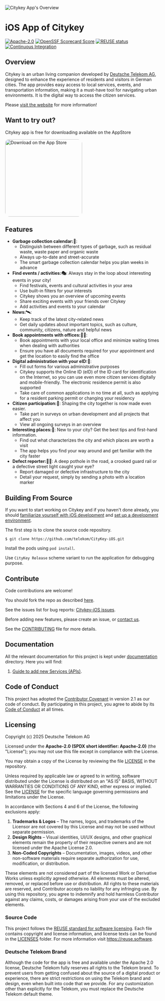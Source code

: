 ![Citykey App's Overview](./images/cover.png)

# iOS App of Citykey
[![Apache-2.0](https://img.shields.io/badge/license-Apache%202.0-blue)](https://opensource.org/license/apache-2-0) 
[![OpenSSF Scorecard Score](https://api.scorecard.dev/projects/github.com/telekom/CityKey-iOS/badge)](https://scorecard.dev/viewer/?uri=github.com/telekom/CityKey-iOS/badge)
[![REUSE status](https://api.reuse.software/badge/github.com/telekom/CityKey-iOS)](https://api.reuse.software/info/github.com/telekom/CityKey-iOS)
[![Continuous Integration](https://github.com/telekom/CityKey-iOS/blob/main/.github/workflows/continuous-integration.yml/badge.svg)](https://github.com/telekom/CityKey-iOS/blob/main/.github/workflows/continuous-integration.yml)

## Overview

Citykey is an urban living companion developed by [Deutsche Telekom AG](https://www.telekom.com/de),
designed to enhance the experience of residents and visitors in German cities. The app provides easy
access to local services, events, and transportation information, making it a must-have tool for
navigating urban environments. It is the digital way to access the citizen services.

Please [visit the website](https://citykey.app) for more information!

## Want to try out?

Citykey app is free for downloading available on the AppStore

<a href="https://apps.apple.com/ua/app/citykey-citizen-services/id1516529784" style="display: inline-block; overflow: hidden; border-radius: 13px; width: 250px;">
<img src="https://tools.applemediaservices.com/api/badges/download-on-the-app-store/black/en-us?size=250x83&amp;releaseDate=1561593600" alt="Download on the App Store" style="border-radius: 13px; width: 250px;">
</a>

## Features

- **Garbage collection calendar:🚛**:
    - Distinguish between different types of garbage, such as residual waste, waste paper and
      organic waste
    - Always up-to-date and street-accurate
    - The smart garbage collection calendar helps you plan weeks in advance
- **Find events / activities:🎭**:
  Always stay in the loop about interesting events in your city!
    - Find festivals, events and cultural activities in your area
    - Use built-in filters for your interests
    - Citykey shows you an overview of upcoming events
    - Share exciting events with your friends over Citykey
    - Add activities and events to your calendar
- **News:🛰**:
    - Keep track of the latest city-related news
    - Get daily updates about important topics, such as culture, community, citizens, nature and
      helpful news
- **Book appointments with offices:👨‍💼**:
    - Book appointments with your local office and minimize waiting times when dealing with
      authorities
    - Ensure you have all documents required for your appointment and get the location to easily
      find the office
- **Digital administration with your eID:📱**:
    - Fill out forms for various administrative purposes
    - Citykey supports the Online ID (eID) of the ID card for identification on the Internet, so you
      can use even more citizen services digitally and mobile-friendly. The electronic residence
      permit is also supported
    - Take care of common applications in no time at all, such as applying for a resident parking
      permit or changing your residency
- **Citizen participation:📝**:
  Shaping the city together is now made even easier.
    - Take part in surveys on urban development and all projects that affect you
    - View all ongoing surveys in an overview
- **Interesting places:🌃**:
  New to your city? Get the best tips and first-hand information.
    - Find out what characterizes the city and which places are worth a visit
    - The app helps you find your way around and get familiar with the city faster
- **Defect reporter:🤳🚧**:
  A deep pothole in the road, a crooked guard rail or a defective street light caught your eye?
    - Report damaged or defective infrastructure to the city
    - Detail your request, simply by sending a photo with a location marker

## Building From Source

If you want to start working on Citykey and if you haven't done already, you
should [familiarize yourself with iOS development](https://developer.apple.com/documentation)
and [set up a development environment](https://developer.apple.com/xcode/resources).

The first step is to clone the source code repository.

    $ git clone https://github.com/telekom/CityKey-iOS.git

Install the pods using `pod install`.

Use `CityKey Release` scheme variant to run the application for debugging purpose.

## Contribute

Code contributions are welcome!

You should fork the repo as described
[here](https://docs.github.com/en/pull-requests/collaborating-with-pull-requests/working-with-forks/fork-a-repo).

See the issues list for bug
reports: [Citykey-iOS issues](https://github.com/telekom/CityKey-iOS/issues).

Before adding new features, please create an issue, or [contact
us](https://public.telekom.de/digitalisierungsloesungen/smart-city#Kontaktaufnahme).

See the [CONTRIBUTING](CONTRIBUTING.md) file for more details.

## Documentation

All the relevant documentation for this project is kept under [documentation](./documentation) directory. Here you will find:
1. [Guide to add new Services (APIs)](https://github.com/telekom/CityKey-iOS/blob/main/documentation/API_INTEGRATION.md).

## Code of Conduct

This project has adopted the [Contributor Covenant](https://www.contributor-covenant.org/) in version 2.1 as our code of conduct.
By participating in this project, you agree to abide by its [Code of Conduct](CODE_OF_CONDUCT.md) at all times.

## Licensing
Copyright (c) 2025 Deutsche Telekom AG

Licensed under the **Apache-2.0 (SPDX short identifier: Apache-2.0)** (the "License"); you may not use this file except in compliance with the License.

You may obtain a copy of the License by reviewing the file [LICENSE](./LICENSES/Apache-2.0.txt) in the repository.

Unless required by applicable law or agreed to in writing, software distributed under the License is distributed on an "AS IS" BASIS, WITHOUT WARRANTIES OR CONDITIONS OF ANY KIND, either express or implied. See the [LICENSE](./LICENSES/Apache-2.0.txt) for the specific language governing permissions and limitations under the License.

In accordance with Sections 4 and 6 of the License, the following exclusions apply:
1. **Trademarks & Logos** – The names, logos, and trademarks of the Licensor are not covered by this License and may not be used without separate permission.
2. **Design Rights** – Visual identities, UI/UX designs, and other graphical elements remain the property of their respective owners and are not licensed under the Apache License 2.0.
3. **Non-Coded Copyrights** – Documentation, images, videos, and other non-software materials require separate authorization for use, modification, or distribution.

These elements are not considered part of the licensed Work or Derivative Works unless explicitly agreed otherwise. All elements must be altered, removed, or replaced before use or distribution. All rights to these materials are reserved, and Contributor accepts no liability for any infringing use. By using this repository, you agree to indemnify and hold harmless Contributor against any claims, costs, or damages arising from your use of the excluded elements.

### Source Code
This project follows the [REUSE standard for software licensing](https://reuse.software). Each file contains copyright and license information, and license texts can be found in the [LICENSES](./LICENSES) folder. For more information visit https://reuse.software.

### Deutsche Telekom Brand
Although the code for the app is free and available under the Apache 2.0 license, Deutsche Telekom fully reserves all rights to the Telekom brand. To prevent users from getting confused about the source of a digital product or experience, there are strict restrictions on using the Telekom brand and design, even when built into code that we provide. For any customization other than explicitly for the Telekom, you must replace the Deutsche Telekom default theme.
